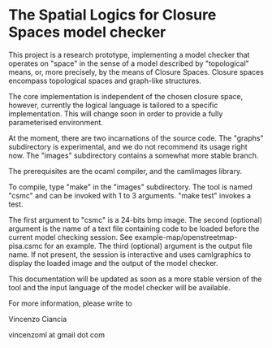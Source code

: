 The Spatial Logics for Closure Spaces model checker
===================================================

This project is a research prototype, implementing a model checker
that operates on "space" in the sense of a model described by
"topological" means, or, more precisely, by the means of Closure
Spaces. Closure spaces encompass topological spaces and graph-like
structures.

The core implementation is independent of the chosen closure space,
however, currently the logical language is tailored to a specific
implementation. This will change soon in order to provide a fully
parameterised environment.

At the moment, there are two incarnations of the source code. The
"graphs" subdirectory is experimental, and we do not recommend its
usage right now. The "images" subdirectory contains a somewhat more
stable branch.

The prerequisites are the ocaml compiler, and the camlimages library.

To compile, type "make" in the "images" subdirectory. The tool is
named "csmc" and can be invoked with 1 to 3 arguments. "make test"
invokes a test.

The first argument to "csmc" is a 24-bits bmp image. The second
(optional) argument is the name of a text file containing code to be
loaded before the current model checking session. See
example-map/openstreetmap-pisa.csmc for an example. The third
(optional) argument is the output file name. If not present, the
session is interactive and uses camlgraphics to display the loaded
image and the output of the model checker.

This documentation will be updated as soon as a more stable version of
the tool and the input language of the model checker will be
available. 

For more information, please write to 

Vincenzo Ciancia

vincenzoml at gmail dot com 

